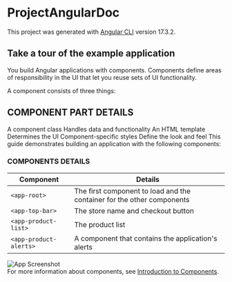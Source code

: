 # ProjectAngularDoc

This project was generated with [Angular CLI](https://github.com/angular/angular-cli) version 17.3.2.

## Take a tour of the example application
You build Angular applications with components. Components define areas of responsibility in the UI that let you reuse sets of UI functionality.

A component consists of three things:

## COMPONENT PART	DETAILS
A component class	Handles data and functionality
An HTML template	Determines the UI
Component-specific styles	Define the look and feel
This guide demonstrates building an application with the following components:

### COMPONENTS	DETAILS
| Component | Details |
| ------- | ------- |
|``` <app-root> ``` | The first component to load and the container for the other components |
|```<app-top-bar>```|	The store name and checkout button |
|```<app-product-list>``` |The product list|
|```<app-product-alerts>```	|A component that contains the application's alerts|

![App Screenshot](https://angular.io/generated/images/guide/start/app-components.png)
\
For more information about components, see [Introduction to Components](https://angular.io/guide/architecture-components).